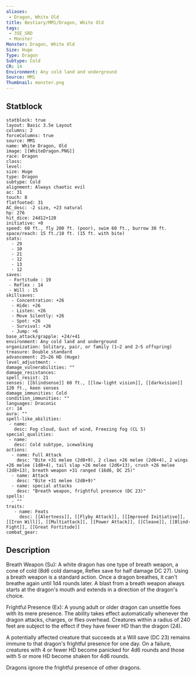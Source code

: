 ```yaml
---
aliases:
 - Dragon, White Old
title: Bestiary/MM1/Dragon, White Old
tags:
 - 35E_SRD
 - Monster
Monster: Dragon, White Old
Size: Huge
Type: Dragon
Subtype: Cold
CR: 14
Environment: Any cold land and underground
Source: MM1
Thumbnail: monster.png
---
```


## Statblock

```statblock
statblock: true
layout: Basic 3.5e Layout
columns: 2
forceColumns: true
source: MM1 
name: White Dragon, Old
image: [[WhiteDragon.PNG]]
race: Dragon
class: 
level: 
size: Huge
type: Dragon
subtype: Cold
alignment: Always chaotic evil
ac: 31
touch: 8
flatfooted: 31
AC_desc: -2 size, +23 natural
hp: 276
hit_dice: 24d12+120
initiative: +0
speed: 60 ft., fly 200 ft. (poor), swim 60 ft., burrow 30 ft.
space/reach: 15 ft./10 ft. (15 ft. with bite)
stats:
  - 29
  - 10
  - 21
  - 12
  - 13
  - 12
saves:
 - Fortitude : 19
 - Reflex : 14
 - Will : 15
skillsaves:
  - Concentration: +26
  - Hide: +26
  - Listen: +26
  - Move Silently: +26
  - Spot: +26
  - Survival: +26
  - Jump: +6
base_attack/grapple: +24/+41
environment: Any cold land and underground
organization: Solitary, pair, or family (1–2 and 2–5 offspring)
treasure: Double standard
advancement: 25–26 HD (Huge)
level_adjustment: -
damage_vulnerabilities: ""
damage_resistances: 
spell_resist: 21
senses: [[blindsense]] 60 ft., [[low-light vision]], [[darkvision]] 120 ft., keen senses
damage_immunities: Cold
condition_immunities: ""
languages: Draconic
cr: 14
aura: ""
spell-like_abilities:
 - name: 
   desc: Fog cloud, Gust of wind, Freezing fog (CL 5)
special_qualities:
 - name:
   desc: Cold subtype, icewalking
actions:
  - name: Full Attack
    desc: "Bite +31 melee (2d8+9), 2 claws +26 melee (2d6+4), 2 wings +26 melee (1d8+4), tail slap +26 melee (2d6+13), crush +26 melee (2d8+13), breath weapon +31 ranged (16d6, DC 25)"
  - name: Attack
    desc: "Bite +31 melee (2d8+9)"
  - name: special attacks
    desc: "Breath weapon, frightful presence (DC 23)"
spells:
  - ""
traits:
   - name: Feats
     desc: [[Alertness]], [[Flyby Attack]], [[Improved Initiative]], [[Iron Will]], [[Multiattack]], [[Power Attack]], [[Cleave]], [[Blind-Fight]], [[Great Fortitude]]
combat_gear:  
```

## Description






Breath Weapon (Su): A white dragon has one type of breath weapon, a cone of cold (8d6 cold damage, Reflex save for half damage DC 27). Using a breath weapon is a standard action. Once a dragon breathes, it can't breathe again until 1d4 rounds later. A blast from a breath weapon always starts at the dragon's mouth and extends in a direction of the dragon's choice.

Frightful Presence (Ex): A young adult or older dragon can unsettle foes with its mere presence. The ability takes effect automatically whenever the dragon attacks, charges, or flies overhead. Creatures within a radius of 240 feet are subject to the effect if they have fewer HD than the dragon (24).

A potentially affected creature that succeeds at a Will save (DC 23) remains immune to that dragon's frightful presence for one day. On a failure, creatures with 4 or fewer HD become panicked for 4d6 rounds and those with 5 or more HD become shaken for 4d6 rounds.

Dragons ignore the frightful presence of other dragons.